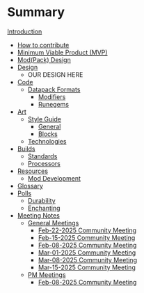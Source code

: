 # Summary

[Introduction](README.md)

- [How to contribute](contribute.md)
- [Minimum Viable Product (MVP)](mvp.md)
- [Mod(Pack) Design](design/DesignDocHome.md)
- [Design]()
  - OUR DESIGN HERE
- [Code](code/README.md)
    - [Datapack Formats](code/datapack/datapack-formats.md) 
      - [Modifiers](code/datapack/format/modifiers.md) 
      - [Runegems](code/datapack/format/runegems.md) 
- [Art]()
    - [Style Guide](art/style-guide/README.md)
	    - [General](art/style-guide/general.md)
	    - [Blocks](art/style-guide/blocks.md)
    - [Technologies](art/technologies/README.md)
- [Builds]()
    - [Standards](builds/standards.md)
    - [Processors](builds/processors.md)
- [Resources]()
    - [Mod Development](resources/mod-development.md)
- [Glossary](glossary.md)
- [Polls](polls/polls.md)
    - [Durability](polls/durability.md)
    - [Enchanting](polls/enchanting.md)
- [Meeting Notes]()
    - [General Meetings]()
        - [Feb-22-2025 Community Meeting](meetings/2025-Feb-22-General-Meeting-Notes.md)
        - [Feb-15-2025 Community Meeting](meetings/2025-Feb-15-General-Meeting-Notes.md)
        - [Feb-08-2025 Community Meeting](meetings/2025-Feb-08-General-Meeting-Notes.md)
        - [Mar-01-2025 Community Meeting](meetings/2025-Mar-01-General-Meeting-Notes.md)              
        - [Mar-08-2025 Community Meeting](meetings/2025-Mar-08-General-Meeting-Notes.md)              
        - [Mar-15-2025 Community Meeting](meetings/2025-Mar-15-General-Meeting-Notes.md)
    - [PM Meetings]() 
        - [Feb-08-2025 Community Meeting](meetings/2025-Feb-08-PM-Meeting-Notes.md) 
